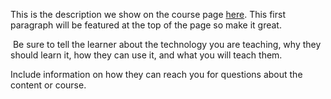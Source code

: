 This is the description we show on the course page [here](https://lab.github.com/hoangdungmaco/website-djau-tay). This first paragraph will be featured at the top of the page so make it great.
​

​
Be sure to tell the learner about the technology you are teaching, why they should learn it, how they can use it, and what you will teach them.
​


Include information on how they can reach you for questions about the content or course. 